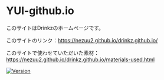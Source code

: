 # YUI-github.io

<!-- # Short Description -->

このサイトはDrinkzのホームページです。

このサイトのリンク：https://nezuu2.github.io/drinkz.github.io/

このサイトで使わせていただいた素材：https://nezuu2.github.io/drinkz.github.io/materials-used.html

<!-- # Badges -->

[![Version](https://img.shields.io/badge/version-v0.0.1-00c3ee.svg?style=flat-square)]()

<!-- CREATED_BY_LEADYOU_README_GENERATOR -->
